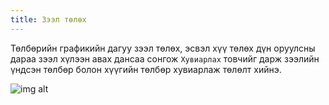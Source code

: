 ```yaml
---
title: Зээл төлөх
---	
```

Төлбөрийн графикийн дагуу зээл төлөх, эсвэл хүү төлөх дүн оруулсны дараа зээл хүлээн авах дансаа сонгож `Хувиарлах` товчийг дарж зээлийн үндсэн төлбөр болон хүүгийн төлбөр хувиарлаж төлөлт хийнэ. 

![img alt](/img/zeelTuluh.png)
